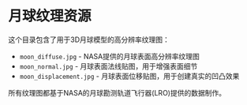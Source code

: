 # 月球纹理资源

这个目录包含了用于3D月球模型的高分辨率纹理图：

- `moon_diffuse.jpg` - NASA提供的月球表面高分辨率纹理图
- `moon_normal.jpg` - 月球表面法线贴图，用于增强表面细节
- `moon_displacement.jpg` - 月球表面位移贴图，用于创建真实的凹凸效果

所有纹理图都基于NASA的月球勘测轨道飞行器(LRO)提供的数据制作。